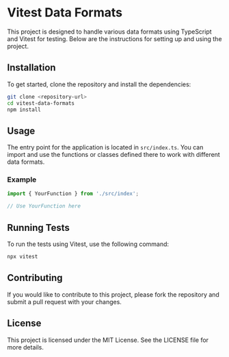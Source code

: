 # Vitest Data Formats

This project is designed to handle various data formats using TypeScript and Vitest for testing. Below are the instructions for setting up and using the project.

## Installation

To get started, clone the repository and install the dependencies:

```bash
git clone <repository-url>
cd vitest-data-formats
npm install
```

## Usage

The entry point for the application is located in `src/index.ts`. You can import and use the functions or classes defined there to work with different data formats.

### Example

```typescript
import { YourFunction } from './src/index';

// Use YourFunction here
```

## Running Tests

To run the tests using Vitest, use the following command:

```bash
npx vitest
```

## Contributing

If you would like to contribute to this project, please fork the repository and submit a pull request with your changes.

## License

This project is licensed under the MIT License. See the LICENSE file for more details.